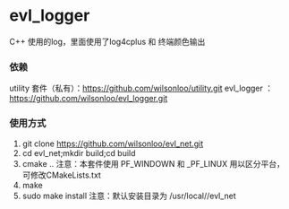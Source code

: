 # evl_logger
C++ 使用的log，里面使用了log4cplus 和 终端颜色输出

### 依赖
  utility 套件（私有）：https://github.com/wilsonloo/utility.git
  evl_logger ： https://github.com/wilsonloo/evl_logger.git

### 使用方式
  1. git clone https://github.com/wilsonloo/evl_net.git
  2. cd evl_net;mkdir build;cd build
  3. cmake .. 
      注意：本套件使用 PF_WINDOWN 和 _PF_LINUX 用以区分平台，可修改CMakeLists.txt
  4. make
  5. sudo make install 
      注意：默认安装目录为 /usr/local/<source><lib>/evl_net
